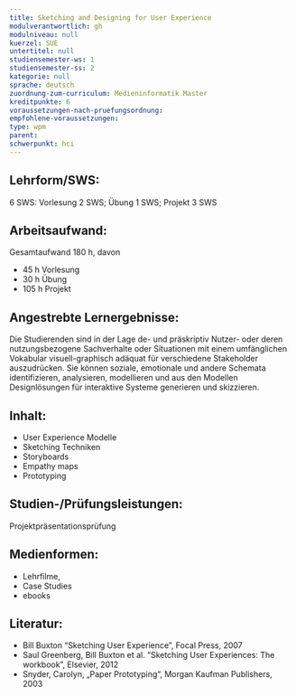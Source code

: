 ```yaml
---
title: Sketching and Designing for User Experience
modulverantwortlich: gh
modulniveau: null
kuerzel: SUE
untertitel: null
studiensemester-ws: 1
studiensemester-ss: 2
kategorie: null
sprache: deutsch
zuordnung-zum-curriculum: Medieninformatik Master
kreditpunkte: 6
voraussetzungen-nach-pruefungsordnung:
empfohlene-voraussetzungen:
type: wpm
parent:
schwerpunkt: hci
---
```


## Lehrform/SWS:

6 SWS: Vorlesung 2 SWS; Übung 1 SWS; Projekt 3 SWS

## Arbeitsaufwand:

Gesamtaufwand 180 h, davon

- 45 h Vorlesung
- 30 h Übung
- 105 h Projekt



## Angestrebte Lernergebnisse:

Die Studierenden sind in der Lage de- und präskriptiv Nutzer- oder deren nutzungsbezogene Sachverhalte oder Situationen mit einem umfänglichen Vokabular visuell-graphisch adäquat für verschiedene Stakeholder auszudrücken. Sie können soziale, emotionale und andere Schemata identifizieren, analysieren, modellieren und aus den Modellen Designlösungen für interaktive Systeme generieren und skizzieren.


## Inhalt:
- User Experience Modelle
- Sketching Techniken
- Storyboards
- Empathy maps
- Prototyping


## Studien-/Prüfungsleistungen:
Projektpräsentationsprüfung

## Medienformen:
- Lehrfilme,
- Case Studies
- ebooks


## Literatur:
- Bill Buxton “Sketching User Experience”, Focal Press, 2007
- Saul Greenberg, Bill Buxton et al. “Sketching User Experiences: The workbook”, Elsevier, 2012
- Snyder, Carolyn, „Paper Prototyping“, Morgan Kaufman Publishers, 2003

